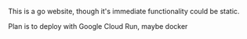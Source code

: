 This is a go website, though it's immediate functionality could be static.

Plan is to deploy with Google Cloud Run, maybe docker


